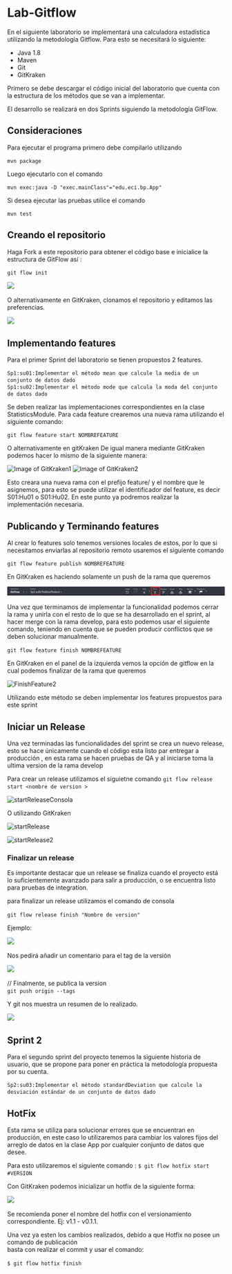# Lab-Gitflow

En el siguiente laboratorio se implementará 
una calculadora estadística utilizando 
la metodología Gitflow. Para esto se necesitará lo siguiente:
    
 * Java 1.8
 * Maven
 * Git
 * GitKraken
 
 Primero se debe descargar el código inicial del laboratorio
 que cuenta con la estructura de los métodos que se van a implementar.
 
 El desarrollo se realizará en dos Sprints siguiendo la metodología  GitFlow.
 
 ## Consideraciones
 Para ejecutar el programa primero debe compilarlo utilizando 
 ```
mvn package
```
Luego ejecutarlo con el comando
```
mvn exec:java -D "exec.mainClass"="edu.eci.bp.App"
```
Si desea ejecutar las pruebas utilice el comando
```
mvn test
```
 ## Creando el repositorio
 Haga Fork a este repositorio para obtener el código base 
 e inicialice la estructura de GitFlow así :
 
```
git flow init 
```
![](https://i.ibb.co/G20hht9/Gitflow-1.png)

O alternativamente en GitKraken, clonamos el repositorio y editamos las preferencias.

![](https://i.ibb.co/BzZ0mYC/Gitflow-2.png)


## Implementando features
Para el primer Sprint del laboratorio se tienen propuestos 2
features.
```
Sp1:su01:Implementar el método mean que calcule la media de un conjunto de datos dado
Sp1:su02:Implementar el método mode que calcula la moda del conjunto de datos dado
```
Se deben realizar las implementaciones correspondientes en la clase StatisticsModule.
Para cada feature crearemos una nueva rama utilizando el siguiente comando:
```
git flow feature start NOMBREFEATURE
``` 
O alternativamente en gitKraken 
De igual manera mediante GitKraken podemos hacer lo mismo de la siguiente manera:

![Image of GitKraken1](https://cdn.discordapp.com/attachments/718609326071218189/718950450040274964/Screen_Shot_2020-06-06_at_5.04.31_PM.png)
![Image of GitKraken2](https://cdn.discordapp.com/attachments/718609326071218189/718950453324414976/Screen_Shot_2020-06-06_at_5.05.48_PM.png)

Esto creara una nueva rama con el prefijo feature/ y el nombre que le asignemos, para esto se puede utilizar el 
identificador del feature, es decir S01:Hu01 o S01:Hu02. En este punto ya podremos realizar la implementación necesaria.

## Publicando y Terminando features

Al crear lo features solo tenemos versiones locales de estos, por lo que si necesitamos
enviarlas al repositorio remoto usaremos el siguiente comando
```
git flow feature publish NOMBREFEATURE
```
En GitKraken es haciendo solamente un push de la rama que queremos

![PublishFeature2](img/PublicarFeatureGitKraken.PNG)

Una vez que terminamos de implementar la funcionalidad podemos cerrar la rama y unirla con el resto de lo que se ha 
desarrollado en el sprint, al hacer merge con la rama develop, para esto podemos usar el siguiente comando, teniendo 
en cuenta que se pueden producir conflictos que se deben solucionar manualmente.

``` git flow feature finish NOMBREFEATURE ```

En GitKraken en el panel de la izquierda vemos la opción de gitflow en la cual podemos finalizar de la rama que queremos

![FinishFeature2](img/FinalizarFeatureGitKraken.PNG)


Utilizando este método se deben implementar los features propuestos para este sprint

## Iniciar un Release

Una vez terminadas las funcionalidades del sprint se crea un nuevo release, esto se hace únicamente cuando el código
esta listo par entregar a producción , en esta rama se hacen pruebas de QA y al iniciarse toma la ultima version de la rama develop

Para crear un release utilizamos el siguietne comando
 ``` git flow release start <nombre de version > ```
 
![startReleaseConsola](https://cdn.discordapp.com/attachments/718609326071218189/718965575019135106/unknown.png)

O utilizando GitKraken

![startRelease](img/releasekraken.png)

![startRelease2](img/releasekraken2.png)

### Finalizar un release

Es importante destacar que un release se finaliza cuando 
el proyecto está lo suficientemente avanzado para salir a producción,
o se encuentra listo para pruebas de integration.

para finalizar un release utilizamos el comando de consola

 ``` git flow release finish "Nombre de version" ```
 
Ejemplo:  

![](https://i.ibb.co/x8Q3QFC/finish-Release.png)

Nos pedirá añadir  un comentario para el tag de la versión  

![](https://i.ibb.co/FH7NJBF/tag-Release.png)  


 // Finalmente, se publica la version  
 ``` git push origin --tags ```

Y git nos muestra un resumen de lo realizado.  

![](https://i.ibb.co/hghc3DJ/resumen.png)  

## Sprint 2
Para el segundo sprint del proyecto tenemos la siguiente historia de usuario, que se propone para poner en práctica
la metodología propuesta por su cuenta.
```
Sp2:su03:Implementar el método standardDeviation que calcule la desviación estándar de un conjunto de datos dado
``` 

## HotFix 
Esta rama se utiliza para solucionar errores que se encuentran en producción, en este caso lo utilizaremos para 
cambiar los valores fijos del arreglo de datos en la clase App por cualquier conjunto de datos que desee.

Para esto utilizaremos el siguiente comando :
``` $ git flow hotfix start #VERSION ```

Con GitKraken podemos inicializar un hotfix de la siguiente forma:  

![](https://cdn.discordapp.com/attachments/718609326071218189/718951834844266506/unknown.png)  

Se recomienda poner el nombre del hotfix con el versionamiento correspondiente. Ej: v1.1 - v0.1.1.  

Una vez ya esten los cambios realizados, debido a que Hotfix no posee un comando de publicación  
basta con realizar el commit y usar el comando:  

``` $ git flow hotfix finish ```  

